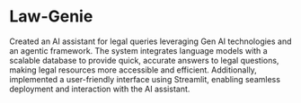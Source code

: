 # Law-Genie

Created an AI assistant for legal queries leveraging Gen AI technologies and an agentic framework. The system integrates language models with a scalable database to provide quick, accurate answers to legal questions, making legal resources more accessible and efficient. Additionally, implemented a user-friendly interface using Streamlit, enabling seamless deployment and interaction with the AI assistant.
